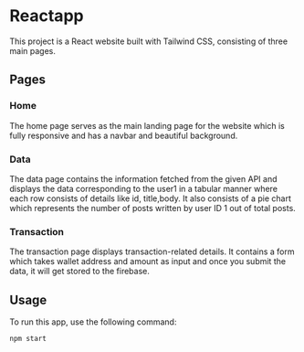 # Reactapp

This project is a React website built with Tailwind CSS, consisting of three main pages.

## Pages

### Home
The home page serves as the main landing page for the website which is fully responsive and has a navbar and beautiful background.

### Data
The data page contains the information fetched from the given API and displays the data corresponding to the user1 in a tabular manner where each row consists of details like id, title,body. It also consists of a pie chart which represents the number of posts written by user ID 1 out of total posts.

### Transaction
The transaction page displays transaction-related details. It contains a form which takes wallet address and amount as input and once you submit the data, it will get stored to the firebase.

## Usage

To run this app, use the following command:

```bash
npm start

